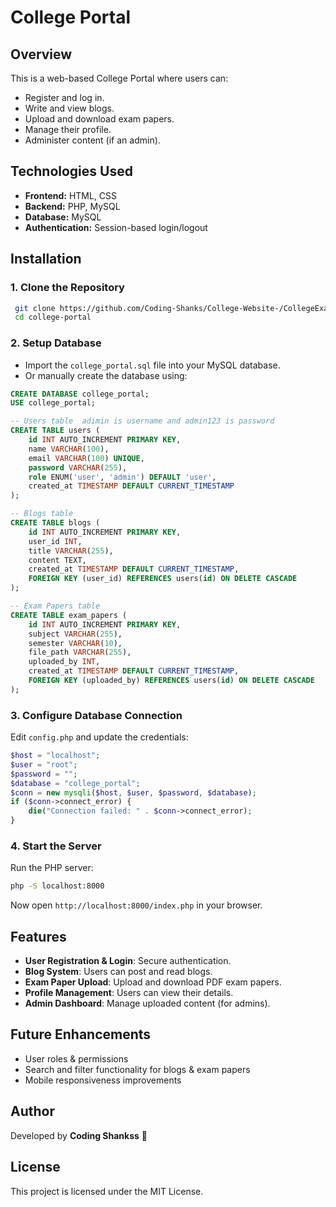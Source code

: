 # College Portal

## Overview
This is a web-based College Portal where users can:
- Register and log in.
- Write and view blogs.
- Upload and download exam papers.
- Manage their profile.
- Administer content (if an admin).

## Technologies Used
- **Frontend:** HTML, CSS
- **Backend:** PHP, MySQL
- **Database:** MySQL
- **Authentication:** Session-based login/logout

## Installation
### 1. Clone the Repository
```sh
 git clone https://github.com/Coding-Shanks/College-Website-/CollegeExamPapersWebsite.git
 cd college-portal
```

### 2. Setup Database
- Import the `college_portal.sql` file into your MySQL database.
- Or manually create the database using:
```sql
CREATE DATABASE college_portal;
USE college_portal;

-- Users table  adimin is username and admin123 is password
CREATE TABLE users (
    id INT AUTO_INCREMENT PRIMARY KEY,
    name VARCHAR(100),
    email VARCHAR(100) UNIQUE,
    password VARCHAR(255),
    role ENUM('user', 'admin') DEFAULT 'user',
    created_at TIMESTAMP DEFAULT CURRENT_TIMESTAMP
);

-- Blogs table
CREATE TABLE blogs (
    id INT AUTO_INCREMENT PRIMARY KEY,
    user_id INT,
    title VARCHAR(255),
    content TEXT,
    created_at TIMESTAMP DEFAULT CURRENT_TIMESTAMP,
    FOREIGN KEY (user_id) REFERENCES users(id) ON DELETE CASCADE
);

-- Exam Papers table
CREATE TABLE exam_papers (
    id INT AUTO_INCREMENT PRIMARY KEY,
    subject VARCHAR(255),
    semester VARCHAR(10),
    file_path VARCHAR(255),
    uploaded_by INT,
    created_at TIMESTAMP DEFAULT CURRENT_TIMESTAMP,
    FOREIGN KEY (uploaded_by) REFERENCES users(id) ON DELETE CASCADE
);
```

### 3. Configure Database Connection
Edit `config.php` and update the credentials:
```php
$host = "localhost";
$user = "root";
$password = "";
$database = "college_portal";
$conn = new mysqli($host, $user, $password, $database);
if ($conn->connect_error) {
    die("Connection failed: " . $conn->connect_error);
}
```

### 4. Start the Server
Run the PHP server:
```sh
php -S localhost:8000
```

Now open `http://localhost:8000/index.php` in your browser.

## Features
- **User Registration & Login**: Secure authentication.
- **Blog System**: Users can post and read blogs.
- **Exam Paper Upload**: Upload and download PDF exam papers.
- **Profile Management**: Users can view their details.
- **Admin Dashboard**: Manage uploaded content (for admins).



## Future Enhancements
- User roles & permissions
- Search and filter functionality for blogs & exam papers
- Mobile responsiveness improvements

## Author
Developed by **Coding Shankss** 🚀

## License
This project is licensed under the MIT License.


